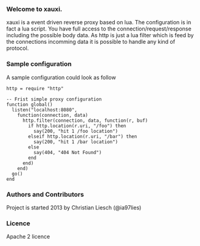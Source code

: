 ### Welcome to xauxi.
xauxi is a event driven reverse proxy based on lua. The configuration is in fact a lua script. You have full access to the connection/request/response including the possible body data. As http is just a lua filter which is feed by the connections incomming data it is possible to handle any kind of protocol.

### Sample configuration
A sample configuration could look as follow
```
http = require "http"

-- Frist simple proxy configuration 
function global()
  listen("localhost:8080",
    function(connection, data)
      http.filter(connection, data, function(r, buf)
        if http.location(r.uri, "/foo") then
          say(200, "hit 1 /foo location")
        elseif http.location(r.uri, "/bar") then
          say(200, "hit 1 /bar location")
        else
          say(404, "404 Not Found")
        end
      end)
    end)
  go()
end
```

### Authors and Contributors
Project is started 2013 by Christian Liesch (@ia97lies)

### Licence
Apache 2 licence

